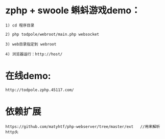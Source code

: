 zphp + swoole 蝌蚪游戏demo：
======

	1) cd 程序目录

	2) php todpole/webroot/main.php websocket 

	3) web目录指定到 webroot

	4) 浏览器运行：http://host/

在线demo:
======
	http://todpole.zphp.45117.com/

依赖扩展
====
	https://github.com/matyhtf/php-webserver/tree/master/ext   //用来解析http头
	



